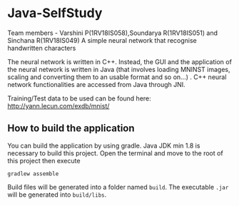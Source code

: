 # Java-SelfStudy
Team members - Varshini P(1RV18IS058),Soundarya R(1RV18IS051) and Sinchana R(1RV18IS049)
A simple neural network that recognise handwritten characters

The neural network is written in C++. Instead, the GUI and the application of the neural network is written in Java (that involves loading MNINST images, scaling and converting them to an usable format and so on...) . C++ neural network functionalities are accessed from Java through JNI. 

Training/Test data to be used can be found here: http://yann.lecun.com/exdb/mnist/

## How to build the application

You can build the application by using gradle. Java JDK min 1.8 is necessary to build this project.
Open the terminal and move to the root of this project then execute
```
gradlew assemble
```

Build files will be generated into a folder named ```build```. The executable ```.jar``` will be generated into ```build/libs```.


